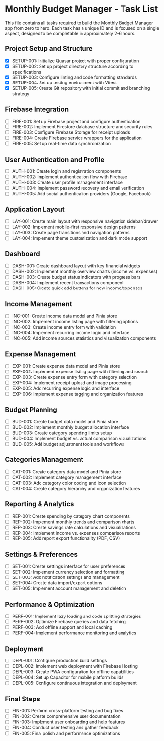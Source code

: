 # Monthly Budget Manager - Task List

This file contains all tasks required to build the Monthly Budget Manager app from zero to hero. Each task has a unique ID and is focused on a single aspect, designed to be completable in approximately 2-6 hours.

## Project Setup and Structure

- [x] SETUP-001: Initialize Quasar project with proper configuration
- [x] SETUP-002: Set up project directory structure according to specifications
- [x] SETUP-003: Configure linting and code formatting standards
- [x] SETUP-004: Set up testing environment with Vitest
- [x] SETUP-005: Create Git repository with initial commit and branching strategy

## Firebase Integration

- [ ] FIRE-001: Set up Firebase project and configure authentication
- [ ] FIRE-002: Implement Firestore database structure and security rules
- [ ] FIRE-003: Configure Firebase Storage for receipt uploads
- [ ] FIRE-004: Create Firebase service wrappers for the application
- [ ] FIRE-005: Set up real-time data synchronization

## User Authentication and Profile

- [ ] AUTH-001: Create login and registration components
- [ ] AUTH-002: Implement authentication flow with Firebase
- [ ] AUTH-003: Create user profile management interface
- [ ] AUTH-004: Implement password recovery and email verification
- [ ] AUTH-005: Add social authentication providers (Google, Facebook)

## Application Layout

- [ ] LAY-001: Create main layout with responsive navigation sidebar/drawer
- [ ] LAY-002: Implement mobile-first responsive design patterns
- [ ] LAY-003: Create page transitions and navigation patterns
- [ ] LAY-004: Implement theme customization and dark mode support

## Dashboard

- [ ] DASH-001: Create dashboard layout with key financial widgets
- [ ] DASH-002: Implement monthly overview charts (income vs. expenses)
- [ ] DASH-003: Create budget status indicators with progress bars
- [ ] DASH-004: Implement recent transactions component
- [ ] DASH-005: Create quick add buttons for new income/expenses

## Income Management

- [ ] INC-001: Create income data model and Pinia store
- [ ] INC-002: Implement income listing page with filtering options
- [ ] INC-003: Create income entry form with validation
- [ ] INC-004: Implement recurring income logic and interface
- [ ] INC-005: Add income sources statistics and visualization components

## Expense Management

- [ ] EXP-001: Create expense data model and Pinia store
- [ ] EXP-002: Implement expense listing page with filtering and search
- [ ] EXP-003: Create expense entry form with category selection
- [ ] EXP-004: Implement receipt upload and image processing
- [ ] EXP-005: Add recurring expense logic and interface
- [ ] EXP-006: Implement expense tagging and organization features

## Budget Planning

- [ ] BUD-001: Create budget data model and Pinia store
- [ ] BUD-002: Implement monthly budget allocation interface
- [ ] BUD-003: Create category spending limits setup
- [ ] BUD-004: Implement budget vs. actual comparison visualizations
- [ ] BUD-005: Add budget adjustment tools and workflows

## Categories Management

- [ ] CAT-001: Create category data model and Pinia store
- [ ] CAT-002: Implement category management interface
- [ ] CAT-003: Add category color coding and icon selection
- [ ] CAT-004: Create category hierarchy and organization features

## Reporting & Analytics

- [ ] REP-001: Create spending by category chart components
- [ ] REP-002: Implement monthly trends and comparison charts
- [ ] REP-003: Create savings rate calculations and visualizations
- [ ] REP-004: Implement income vs. expenses comparison reports
- [ ] REP-005: Add report export functionality (PDF, CSV)

## Settings & Preferences

- [ ] SET-001: Create settings interface for user preferences
- [ ] SET-002: Implement currency selection and formatting
- [ ] SET-003: Add notification settings and management
- [ ] SET-004: Create data import/export options
- [ ] SET-005: Implement account management and deletion

## Performance & Optimization

- [ ] PERF-001: Implement lazy loading and code splitting strategies
- [ ] PERF-002: Optimize Firebase queries and data fetching
- [ ] PERF-003: Add offline support and local caching
- [ ] PERF-004: Implement performance monitoring and analytics

## Deployment

- [ ] DEPL-001: Configure production build settings
- [ ] DEPL-002: Implement web deployment with Firebase Hosting
- [ ] DEPL-003: Create PWA configuration for offline capabilities
- [ ] DEPL-004: Set up Capacitor for mobile platform builds
- [ ] DEPL-005: Configure continuous integration and deployment

## Final Steps

- [ ] FIN-001: Perform cross-platform testing and bug fixes
- [ ] FIN-002: Create comprehensive user documentation
- [ ] FIN-003: Implement user onboarding and help features
- [ ] FIN-004: Conduct user testing and gather feedback
- [ ] FIN-005: Final polish and performance optimizations 